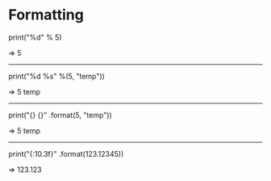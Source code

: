 Formatting
===========

print("%d" % 5)

=> 5
***

print("%d %s" %(5, "temp"))

=> 5 temp
***
print("{} {}" .format(5, "temp"))

=> 5 temp
***
print("{:10.3f}" .format(123.12345))

=>    123.123
